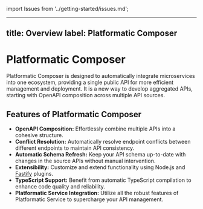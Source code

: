 import Issues from '../getting-started/issues.md';

---
title: Overview
label: Platformatic Composer
---

# Platformatic Composer

Platformatic Composer is designed to automatically integrate microservices into one ecosystem, providing a single public API for more efficient management and deployment. It is a new way to develop aggregated APIs, starting with OpenAPI composition across multiple API sources. 

## Features of Platformatic Composer

- **OpenAPI Composition:** Effortlessly combine multiple APIs into a cohesive structure.
- **Conflict Resolution:** Automatically resolve endpoint conflicts between different endpoints to maintain API consistency.
- **Automatic Schema Refresh:** Keep your API schema up-to-date with changes in the source APIs without manual intervention.
- **Extensibility:** Customize and extend functionality using Node.js and [Fastify](https://www.fastify.io/) plugins.
- **TypeScript Support:** Benefit from automatic TypeScript compilation to enhance code quality and reliability.
- **Platformatic Service Integration:** Utilize all the robust features of Platformatic Service to supercharge your API management.

<Issues />